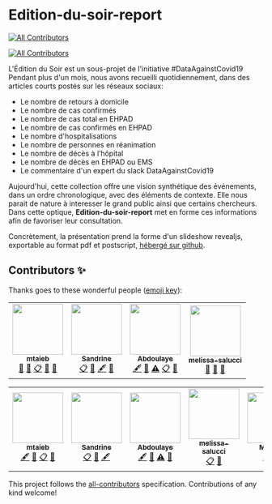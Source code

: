 # Edition-du-soir-report
<!-- ALL-CONTRIBUTORS-BADGE:START - Do not remove or modify this section -->
[![All Contributors](https://img.shields.io/badge/all_contributors-4-orange.svg?style=flat-square)](#contributors-)
<!-- ALL-CONTRIBUTORS-BADGE:END -->
<!-- ALL-CONTRIBUTORS-BADGE:START - Do not remove or modify this section -->
[![All Contributors](https://img.shields.io/badge/all_contributors-5-orange.svg?style=flat-square)](#contributors-)
<!-- ALL-CONTRIBUTORS-BADGE:END -->

L'Édition du Soir est un sous-projet de l'initiative #DataAgainstCovid19
Pendant plus d'un mois, nous avons recueilli quotidiennement, dans des articles courts postés sur les réseaux sociaux:

- Le nombre de retours à domicile
- Le nombre de cas confirmés
- Le nombre de cas total en EHPAD
- Le nombre de cas confirmés en EHPAD
- Le nombre d'hospitalisations
- Le nombre de personnes en réanimation
- Le nombre de décès à l’hôpital
- Le nombre de décès en EHPAD ou EMS
- Le commentaire d'un expert du slack DataAgainstCovid19

Aujourd'hui, cette collection offre une vision synthétique des événements, dans un ordre chronologique, avec des éléments de contexte. Elle nous parait de nature à interesser le grand public ainsi que certains chercheurs. Dans cette optique, **Edition-du-soir-report** met en forme ces informations afin de favoriser leur consultation.

Concrètement, la présentation prend la forme d'un slideshow revealjs, exportable au format pdf et postscript, [hébergé sur github](https://guillaumefe.github.io/edition-du-soir-report).

## Contributors ✨

Thanks goes to these wonderful people ([emoji key](https://allcontributors.org/docs/en/emoji-key)):
<!-- ALL-CONTRIBUTORS-LIST:START - Do not remove or modify this section -->
<!-- prettier-ignore-start -->
<!-- markdownlint-disable -->
<table>
  <tr>
    <td align="center"><a href="https://github.com/mtaieb"><img src="https://avatars2.githubusercontent.com/u/3834341?v=4" width="100px;" alt=""/><br /><sub><b>mtaieb</b></sub></a><br /><a href="#data-mtaieb" title="Data">🔣</a> <a href="#ideas-mtaieb" title="Ideas, Planning, & Feedback">🤔</a> <a href="#eventOrganizing-mtaieb" title="Event Organizing">📋</a> <a href="#projectManagement-mtaieb" title="Project Management">📆</a> <a href="https://github.com/guillaumefe/edition-du-soir-report/pulls?q=is%3Apr+reviewed-by%3Amtaieb" title="Reviewed Pull Requests">👀</a></td>
    <td align="center"><a href="https://sandrineh.github.io/"><img src="https://avatars0.githubusercontent.com/u/15267900?v=4" width="100px;" alt=""/><br /><sub><b>Sandrine</b></sub></a><br /><a href="#eventOrganizing-sandrineh" title="Event Organizing">📋</a> <a href="#projectManagement-sandrineh" title="Project Management">📆</a> <a href="#content-sandrineh" title="Content">🖋</a> <a href="https://github.com/guillaumefe/edition-du-soir-report/pulls?q=is%3Apr+reviewed-by%3Asandrineh" title="Reviewed Pull Requests">👀</a></td>
    <td align="center"><a href="https://github.com/abdoulsn"><img src="https://avatars2.githubusercontent.com/u/33933023?v=4" width="100px;" alt=""/><br /><sub><b>Abdoulaye</b></sub></a><br /><a href="#content-abdoulsn" title="Content">🖋</a> <a href="#tool-abdoulsn" title="Tools">🔧</a> <a href="https://github.com/guillaumefe/edition-du-soir-report/commits?author=abdoulsn" title="Tests">⚠️</a> <a href="#eventOrganizing-abdoulsn" title="Event Organizing">📋</a> <a href="https://github.com/guillaumefe/edition-du-soir-report/pulls?q=is%3Apr+reviewed-by%3Aabdoulsn" title="Reviewed Pull Requests">👀</a></td>
    <td align="center"><a href="https://melissasalucci.myportfolio.com"><img src="https://avatars3.githubusercontent.com/u/60431041?v=4" width="100px;" alt=""/><br /><sub><b>melissa-salucci</b></sub></a><br /><a href="#projectManagement-melissa-salucci" title="Project Management">📆</a> <a href="#ideas-melissa-salucci" title="Ideas, Planning, & Feedback">🤔</a> <a href="https://github.com/guillaumefe/edition-du-soir-report/pulls?q=is%3Apr+reviewed-by%3Amelissa-salucci" title="Reviewed Pull Requests">👀</a></td>
  </tr>
</table>

<!-- markdownlint-enable -->
<!-- prettier-ignore-end -->
<!-- ALL-CONTRIBUTORS-LIST:END -->

<!-- ALL-CONTRIBUTORS-LIST:START - Do not remove or modify this section -->
<!-- prettier-ignore-start -->
<!-- markdownlint-disable -->
<table>
  <tr>
    <td align="center"><a href="https://github.com/mtaieb"><img src="https://avatars2.githubusercontent.com/u/3834341?v=4" width="100px;" alt=""/><br /><sub><b>mtaieb</b></sub></a><br /><a href="#content-mtaieb" title="Content">🖋</a> <a href="#ideas-mtaieb" title="Ideas, Planning, & Feedback">🤔</a> <a href="#eventOrganizing-mtaieb" title="Event Organizing">📋</a> <a href="#projectManagement-mtaieb" title="Project Management">📆</a></td>
    <td align="center"><a href="https://sandrineh.github.io/"><img src="https://avatars0.githubusercontent.com/u/15267900?v=4" width="100px;" alt=""/><br /><sub><b>Sandrine</b></sub></a><br /><a href="#eventOrganizing-sandrineh" title="Event Organizing">📋</a> <a href="#projectManagement-sandrineh" title="Project Management">📆</a> <a href="#content-sandrineh" title="Content">🖋</a></td>
    <td align="center"><a href="https://github.com/abdoulsn"><img src="https://avatars2.githubusercontent.com/u/33933023?v=4" width="100px;" alt=""/><br /><sub><b>Abdoulaye</b></sub></a><br /><a href="#content-abdoulsn" title="Content">🖋</a> <a href="#tool-abdoulsn" title="Tools">🔧</a> <a href="https://github.com/guillaumefe/edition-du-soir-report/commits?author=abdoulsn" title="Tests">⚠️</a> <a href="#projectManagement-abdoulsn" title="Project Management">📆</a></td>
    <td align="center"><a href="https://melissasalucci.myportfolio.com"><img src="https://avatars3.githubusercontent.com/u/60431041?v=4" width="100px;" alt=""/><br /><sub><b>melissa-salucci</b></sub></a><br /><a href="#eventOrganizing-melissa-salucci" title="Event Organizing">📋</a> <a href="#ideas-melissa-salucci" title="Ideas, Planning, & Feedback">🤔</a></td>
    <td align="center"><a href="https://github.com/Mouvoh"><img src="https://avatars3.githubusercontent.com/u/62729599?v=4" width="100px;" alt=""/><br /><sub><b>Mouvoh</b></sub></a><br /><a href="https://github.com/guillaumefe/edition-du-soir-report/commits?author=Mouvoh" title="Tests">⚠️</a> <a href="#content-Mouvoh" title="Content">🖋</a></td>
  </tr>
</table>

<!-- markdownlint-enable -->
<!-- prettier-ignore-end -->
<!-- ALL-CONTRIBUTORS-LIST:END -->

This project follows the [all-contributors](https://github.com/all-contributors/all-contributors) specification. Contributions of any kind welcome!
